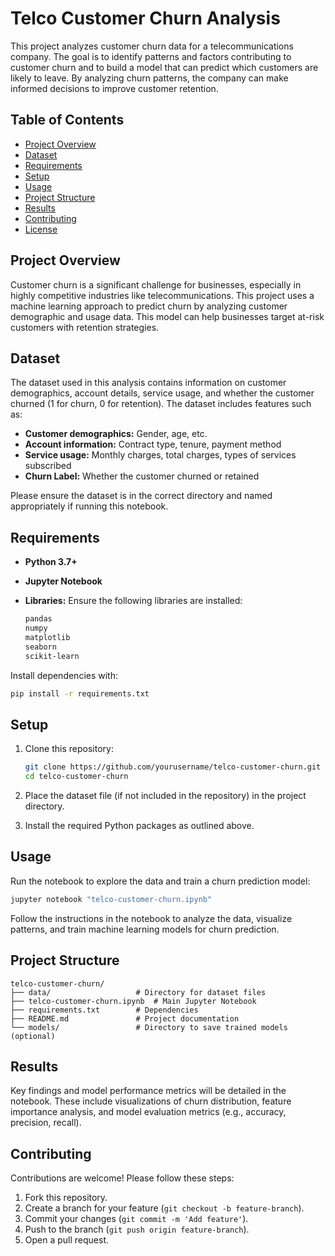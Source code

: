 # Telco Customer Churn Analysis

This project analyzes customer churn data for a telecommunications company. The goal is to identify patterns and factors contributing to customer churn and to build a model that can predict which customers are likely to leave. By analyzing churn patterns, the company can make informed decisions to improve customer retention.

## Table of Contents

- [Project Overview](#project-overview)
- [Dataset](#dataset)
- [Requirements](#requirements)
- [Setup](#setup)
- [Usage](#usage)
- [Project Structure](#project-structure)
- [Results](#results)
- [Contributing](#contributing)
- [License](#license)

## Project Overview

Customer churn is a significant challenge for businesses, especially in highly competitive industries like telecommunications. This project uses a machine learning approach to predict churn by analyzing customer demographic and usage data. This model can help businesses target at-risk customers with retention strategies.

## Dataset

The dataset used in this analysis contains information on customer demographics, account details, service usage, and whether the customer churned (1 for churn, 0 for retention). The dataset includes features such as:

- **Customer demographics:** Gender, age, etc.
- **Account information:** Contract type, tenure, payment method
- **Service usage:** Monthly charges, total charges, types of services subscribed
- **Churn Label:** Whether the customer churned or retained

Please ensure the dataset is in the correct directory and named appropriately if running this notebook.

## Requirements

- **Python 3.7+**
- **Jupyter Notebook**
- **Libraries:** Ensure the following libraries are installed:

  ```bash
  pandas
  numpy
  matplotlib
  seaborn
  scikit-learn
  ```

Install dependencies with:

```bash
pip install -r requirements.txt
```

## Setup

1. Clone this repository:
   ```bash
   git clone https://github.com/yourusername/telco-customer-churn.git
   cd telco-customer-churn
   ```

2. Place the dataset file (if not included in the repository) in the project directory.

3. Install the required Python packages as outlined above.

## Usage

Run the notebook to explore the data and train a churn prediction model:

```bash
jupyter notebook "telco-customer-churn.ipynb"
```

Follow the instructions in the notebook to analyze the data, visualize patterns, and train machine learning models for churn prediction.

## Project Structure

```
telco-customer-churn/
├── data/                   # Directory for dataset files
├── telco-customer-churn.ipynb  # Main Jupyter Notebook
├── requirements.txt        # Dependencies
├── README.md               # Project documentation
└── models/                 # Directory to save trained models (optional)
```

## Results

Key findings and model performance metrics will be detailed in the notebook. These include visualizations of churn distribution, feature importance analysis, and model evaluation metrics (e.g., accuracy, precision, recall).

## Contributing

Contributions are welcome! Please follow these steps:

1. Fork this repository.
2. Create a branch for your feature (`git checkout -b feature-branch`).
3. Commit your changes (`git commit -m 'Add feature'`).
4. Push to the branch (`git push origin feature-branch`).
5. Open a pull request.
